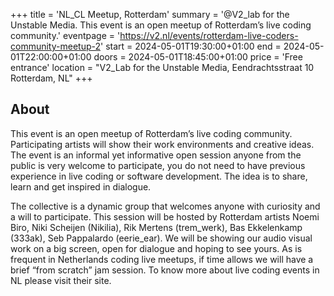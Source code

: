 +++
title = 'NL_CL Meetup, Rotterdam'
summary = '@V2_lab for the Unstable Media. This event is an open meetup of Rotterdam’s live coding community.'
eventpage = 'https://v2.nl/events/rotterdam-live-coders-community-meetup-2'
start = 2024-05-01T19:30:00+01:00
end = 2024-05-01T22:00:00+01:00
doors = 2024-05-01T18:45:00+01:00
price = 'Free entrance'
location = "V2_Lab for the Unstable Media, Eendrachtsstraat 10 Rotterdam, NL"
+++

<!--Description-->

## About
This event is an open meetup of Rotterdam’s live coding community. Participating artists will show their work environments and creative ideas. The event is an informal yet informative open session anyone from the public is very welcome to participate, you do not need to have previous experience in live coding or software development. The idea is to share, learn and get inspired in dialogue.

The collective is a dynamic group that welcomes anyone with curiosity and a will to participate. This session will be hosted by Rotterdam artists Noemi Biro, Niki Scheijen (Nikilia), Rik Mertens (trem_werk), Bas Ekkelenkamp (333ak), Seb Pappalardo (eerie_ear). We will be showing our audio visual work on a big screen, open for dialogue and hoping to see yours. As is frequent in Netherlands coding live meetups, if time allows we will have a brief “from scratch” jam session. To know more about live coding events in NL please visit their site.
